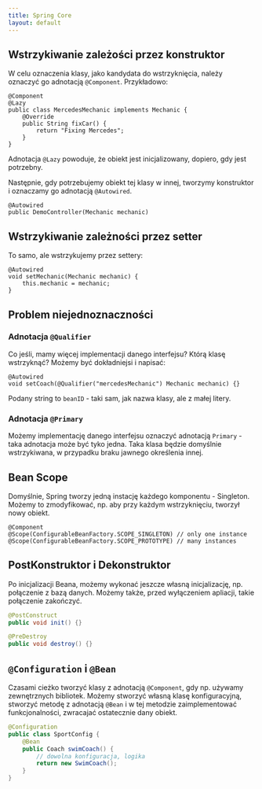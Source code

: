 ```yaml
---
title: Spring Core
layout: default
---
```


## Wstrzykiwanie zależości przez konstruktor
W celu oznaczenia klasy, jako kandydata do wstrzyknięcia, należy oznaczyć go adnotacją `@Component`. Przykładowo:
```
@Component 
@Lazy
public class MercedesMechanic implements Mechanic {
    @Override 
    public String fixCar() {
        return "Fixing Mercedes";
    }
}
```
Adnotacja `@Lazy` powoduje, że obiekt jest inicjalizowany, dopiero, gdy jest potrzebny. 

Następnie, gdy potrzebujemy obiekt tej klasy w innej, tworzymy konstruktor i oznaczamy go adnotacją `@Autowired`. 
```
@Autowired 
public DemoController(Mechanic mechanic)
```

## Wstrzykiwanie zależności przez setter
To samo, ale wstrzykujemy przez settery:
```
@Autowired
void setMechanic(Mechanic mechanic) {
    this.mechanic = mechanic;
}
```

## Problem niejednoznaczności 

### Adnotacja `@Qualifier`
Co jeśli, mamy więcej implementacji danego interfejsu? Którą klasę wstrzyknąć? Możemy być dokładniejsi i napisać:
```
@Autowired
void setCoach(@Qualifier("mercedesMechanic") Mechanic mechanic) {}
```
Podany string to `beanID` - taki sam, jak nazwa klasy, ale z małej litery. 

### Adnotacja `@Primary`
Możemy implementację danego interfejsu oznaczyć adnotacją `Primary` - taka adnotacja może być tyko jedna. Taka klasa będzie domyślnie wstrzykiwana, w przypadku braku jawnego określenia innej. 

## Bean Scope 
Domyślnie, Spring tworzy jedną instację każdego komponentu - Singleton. Możemy to zmodyfikować, np. aby przy każdym wstrzyknięciu, tworzył nowy obiekt.
```
@Component
@Scope(ConfigurableBeanFactory.SCOPE_SINGLETON) // only one instance
@Scope(ConfigurableBeanFactory.SCOPE_PROTOTYPE) // many instances
```

## PostKonstruktor i Dekonstruktor 
Po inicjalizacji Beana, możemy wykonać jeszcze własną inicjalizację, np. połączenie z bazą danych. Możemy także, przed wyłączeniem apliacji, takie połączenie zakończyć. 
```java
@PostConstruct
public void init() {}

@PreDestroy
public void destroy() {}
```

## `@Configuration` i `@Bean` 
Czasami cieżko tworzyć klasy z adnotacją `@Component`, gdy np. używamy zewnętrznych bibliotek. Możemy stworzyć własną klasę konfiguracyjną, stworzyć metodę z adnotacją `@Bean` i w tej metodzie zaimplementować funkcjonalności, zwracajać ostatecznie dany obiekt. 
```java
@Configuration
public class SportConfig {
    @Bean
    public Coach swimCoach() {
        // dowolna konfiguracja, logika
        return new SwimCoach();
    }
}
```